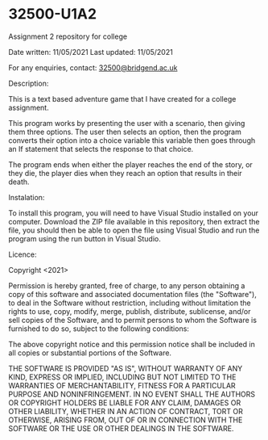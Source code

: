 # 32500-U1A2
Assignment 2 repository for college

Date written: 11/05/2021
Last updated: 11/05/2021

For any enquiries, contact: 32500@bridgend.ac.uk

Description: 

This is a text based adventure game that I have created for a college assignment.

This program works by presenting the user with a scenario, then giving them three options.
The user then selects an option, then the program converts their option into a choice variable
this variable then goes through an If statement that selects the response to that choice.

The program ends when either the player reaches the end of the story, or they die, the player
dies when they reach an option that results in their death.

Instalation:

To install this program, you will need to have Visual Studio installed on your computer.
Download the ZIP file available in this repository, then extract the file, you should then
be able to open the file using Visual Studio and run the program using the run button in
Visual Studio.

Licence:

Copyright <2021> <Aaron Phillips>

Permission is hereby granted, free of charge, to any person obtaining a copy of this software 
and associated documentation files (the "Software"), to deal in the Software without restriction, 
including without limitation the rights to use, copy, modify, merge, publish, distribute, 
sublicense, and/or sell copies of the Software, and to permit persons to whom the Software is 
furnished to do so, subject to the following conditions:

The above copyright notice and this permission notice shall be included in all copies or 
substantial portions of the Software.

THE SOFTWARE IS PROVIDED "AS IS", WITHOUT WARRANTY OF ANY KIND, EXPRESS OR IMPLIED, INCLUDING 
BUT NOT LIMITED TO THE WARRANTIES OF MERCHANTABILITY, FITNESS FOR A PARTICULAR PURPOSE AND 
NONINFRINGEMENT. IN NO EVENT SHALL THE AUTHORS OR COPYRIGHT HOLDERS BE LIABLE FOR ANY CLAIM, 
DAMAGES OR OTHER LIABILITY, WHETHER IN AN ACTION OF CONTRACT, TORT OR OTHERWISE, ARISING FROM, 
OUT OF OR IN CONNECTION WITH THE SOFTWARE OR THE USE OR OTHER DEALINGS IN THE SOFTWARE.
